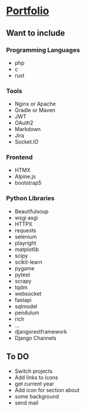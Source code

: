 # [Portfolio](https://princimixtiy.github.io)

## Want to include

### Programming Languages

- php
- c
- rust

### Tools

- Nginx or Apache
- Gradle or Maven
- JWT
- OAuth2
- Markdown
- Jira
- Socket.IO

### Frontend

- HTMX
- Alpine.js
- bootstrap5

### Python Libraries

- Beautifulsoup
- wsgi asgi
- HTTPX
- requests
- selenium
- playright
- matplotlib
- scipy
- scikit-learn
- pygame
- pytest
- scrapy
- tqdm
- websocket
- fastapi
- sqlmodel
- pendulum
- rich
- ...
- djangorestframework
- Django Channels

## To DO

- Switch projects
- Add links to icons
- get current year
- Add icon for section about
- some background
- send mail
